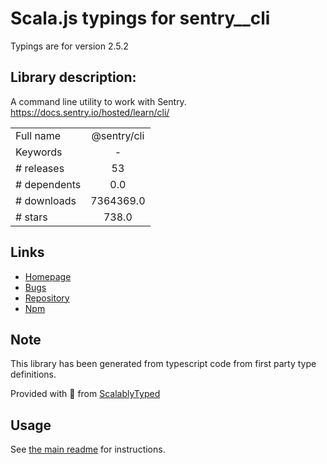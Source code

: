 
# Scala.js typings for sentry__cli

Typings are for version 2.5.2

## Library description:
A command line utility to work with Sentry. https://docs.sentry.io/hosted/learn/cli/

|                    |                 |
| ------------------ | :-------------: |
| Full name          | @sentry/cli |
| Keywords           | - |
| # releases         | 53 |
| # dependents       | 0.0 |
| # downloads        | 7364369.0 |
| # stars            | 738.0 |

## Links
- [Homepage](https://docs.sentry.io/hosted/learn/cli/)
- [Bugs](https://github.com/getsentry/sentry-cli/issues)
- [Repository](https://github.com/getsentry/sentry-cli)
- [Npm](https://www.npmjs.com/package/%40sentry%2Fcli)
    


## Note
This library has been generated from typescript code from first party type definitions.

Provided with :purple_heart: from [ScalablyTyped](https://github.com/oyvindberg/ScalablyTyped)

## Usage
See [the main readme](../../readme.md) for instructions.


